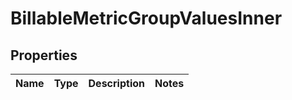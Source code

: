 

# BillableMetricGroupValuesInner


## Properties

| Name | Type | Description | Notes |
|------------ | ------------- | ------------- | -------------|



